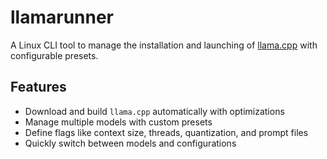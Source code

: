 # llamarunner

A Linux CLI tool to manage the installation and launching of [llama.cpp](https://github.com/ggerganov/llama.cpp) with configurable presets.

## Features

- Download and build `llama.cpp` automatically with optimizations
- Manage multiple models with custom presets
- Define flags like context size, threads, quantization, and prompt files
- Quickly switch between models and configurations
